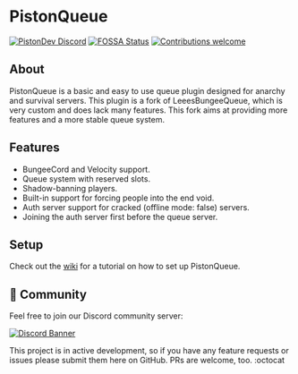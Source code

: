 # PistonQueue

[![PistonDev Discord](https://discord.com/api/guilds/739784741124833301/embed.png)](https://discord.gg/CDrcxzH)
[![FOSSA Status](https://app.fossa.com/api/projects/git%2Bgithub.com%2FAlexProgrammerDE%2FPistonQueue.svg?type=shield)](https://app.fossa.com/projects/git%2Bgithub.com%2FAlexProgrammerDE%2FPistonQueue?ref=badge_shield)
[![Contributions welcome](https://img.shields.io/badge/contributions-welcome-brightgreen)](https://github.com/AlexProgrammerDE/PistonQueue)

## About

PistonQueue is a basic and easy to use queue plugin designed for anarchy and survival servers. 
This plugin is a fork of LeeesBungeeQueue, which is very custom and does lack many features. 
This fork aims at providing more features and a more stable queue system.

## Features

* BungeeCord and Velocity support.
* Queue system with reserved slots.
* Shadow-banning players.
* Built-in support for forcing people into the end void.
* Auth server support for cracked (offline mode: false) servers. 
* Joining the auth server first before the queue server.

## Setup

Check out the [wiki](https://github.com/AlexProgrammerDE/PistonQueue/wiki) for a tutorial on how to set up PistonQueue.

## 🌈 Community

Feel free to join our Discord community server:

[![Discord Banner](https://discord.com/api/guilds/739784741124833301/widget.png?style=banner2)](https://discord.gg/CDrcxzH)

This project is in active development, so if you have any feature requests or issues please submit them here on GitHub. PRs are welcome, too. :octocat
